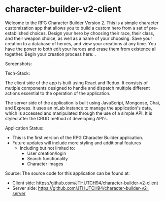 # character-builder-v2-client
Welcome to the RPG Character Builder Version 2. This is a simple character customization app that allows you to build a custom hero from a set of pre-established choices. Design your hero by choosing their race, their class, and their weapon choice, as well as a name of your choosing. Save your creation to a database of heroes, and view your creations at any time. You have the power to both edit your heroes and erase them from existence all together. Begin your creation process here: .

Screenshots:



Tech-Stack:

The client side of the app is built using React and Redux. It consists of mutiple components designed to handle and dispatch multiple different actions essential to the operation of the application.

The server side of the application is built using JavaScript, Mongoose, Chai, and Express. It uses an mLab instance to manage the application's data, which is accessed and manipulated through the use of a simple API. It is styled after the CRUD method of developing API's. 

Application Status:
- This is the first version of the RPG Character Builder application. 
- Future updates will include more styling and additional features 
  * Including but not limited to:
    - User creation/login
    - Search functionality
    - Character images
    
Source:
The source code for this application can be found at:
  - Client side: 
    https://github.com/JTHUTCH94/character-builder-v2-client
  - Server side:
    https://github.com/JTHUTCH94/character-builder-v2-server
